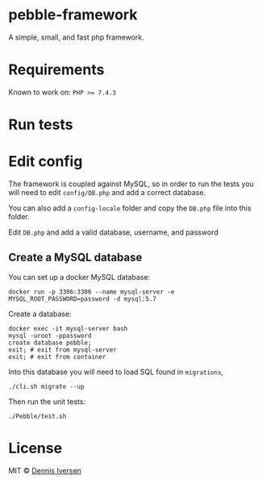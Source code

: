 # pebble-framework

A simple, small, and fast php framework. 

# Requirements

Known to work on:  `PHP >= 7.4.3`

# Run tests

# Edit config

The framework is coupled against MySQL, so in order to run the tests you will need to edit `config/DB.php` and add a correct database.

You can also add a `config-locale` folder and copy the `DB.php` file into this folder. 

Edit `DB.php` and add a valid database, username, and password

## Create a MySQL database

You can set up a docker MySQL database:

    docker run -p 3306:3306 --name mysql-server -e MYSQL_ROOT_PASSWORD=password -d mysql:5.7

Create a database:

    docker exec -it mysql-server bash
    mysql -uroot -ppassword
    create database pebble;
    exit; # exit from mysql-server 
    exit; # exit from container

Into this database you will need to load SQL found in `migrations`, 

    ./cli.sh migrate --up

Then run the unit tests:

    ./Pebble/test.sh

# License

MIT © [Dennis Iversen](https://github.com/diversen)
